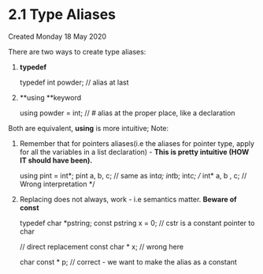 # 2.1 Type Aliases
Created Monday 18 May 2020

There are two ways to create type aliases:

1. **typedef**

	typedef int powder;	// alias at last


2. **using **keyword

	using powder = int; // # alias at the proper place, like a declaration

Both are equivalent, **using** is more intuitive;
Note: 

1. Remember that for pointers aliases(i.e the aliases for pointer type, apply for all the variables in a list declaration) - **This is pretty intuitive (HOW IT should have been).**

	using pint = int*;
	pint a, b, c; // same as int*a; int*b; int*c;
	/*
		int* a, b , c; // Wrong interpretation
	*/
		 


2. Replacing does not always, work - i.e semantics matter. **Beware **of** const**

	typedef char *pstring;
	const pstring x = 0; // cstr is a constant pointer to char
	
	// direct replacement
	const char * x; // wrong here
	
	char const * p; // correct - we want to make the alias as a constant

